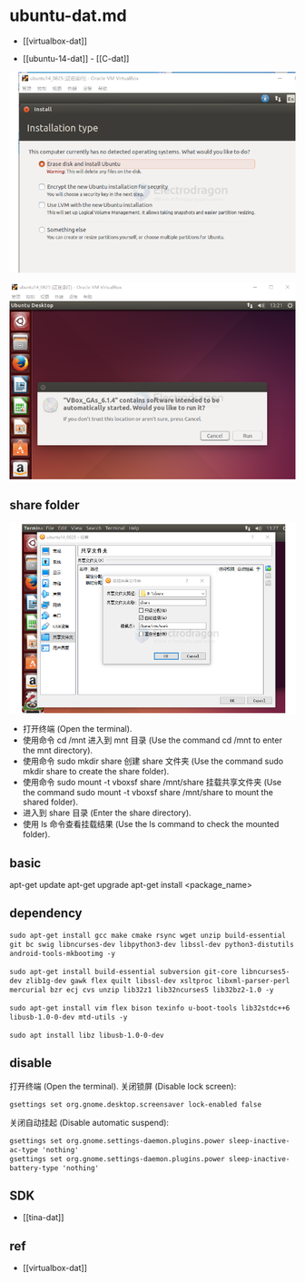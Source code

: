 
# ubuntu-dat.md

- [[virtualbox-dat]]

- [[ubuntu-14-dat]] - [[C-dat]]

![](2025-07-14-23-09-16.png)

![](2025-07-14-23-09-43.png)


## share folder 

![](2025-07-14-23-10-07.png)

- 打开终端 (Open the terminal).
- 使用命令 cd /mnt 进入到 mnt 目录 (Use the command cd /mnt to enter the mnt directory).
- 使用命令 sudo mkdir share 创建 share 文件夹 (Use the command sudo mkdir share to create the share folder).
- 使用命令 sudo mount -t vboxsf share /mnt/share 挂载共享文件夹 (Use the command sudo mount -t vboxsf share /mnt/share to mount the shared folder).
- 进入到 share 目录 (Enter the share directory).
- 使用 ls 命令查看挂载结果 (Use the ls command to check the mounted folder).

## basic 

apt-get update
apt-get upgrade
apt-get install <package_name>

## dependency

    sudo apt-get install gcc make cmake rsync wget unzip build-essential git bc swig libncurses-dev libpython3-dev libssl-dev python3-distutils android-tools-mkbootimg -y

    sudo apt-get install build-essential subversion git-core libncurses5-dev zlib1g-dev gawk flex quilt libssl-dev xsltproc libxml-parser-perl mercurial bzr ecj cvs unzip lib32z1 lib32ncurses5 lib32bz2-1.0 -y

    sudo apt-get install vim flex bison texinfo u-boot-tools lib32stdc++6 libusb-1.0-0-dev mtd-utils -y

    sudo apt install libz libusb-1.0-0-dev


## disable 

打开终端 (Open the terminal).
关闭锁屏 (Disable lock screen):

    gsettings set org.gnome.desktop.screensaver lock-enabled false

关闭自动挂起 (Disable automatic suspend):

    gsettings set org.gnome.settings-daemon.plugins.power sleep-inactive-ac-type 'nothing'
    gsettings set org.gnome.settings-daemon.plugins.power sleep-inactive-battery-type 'nothing'

## SDK 

- [[tina-dat]]

## ref 

- [[virtualbox-dat]]